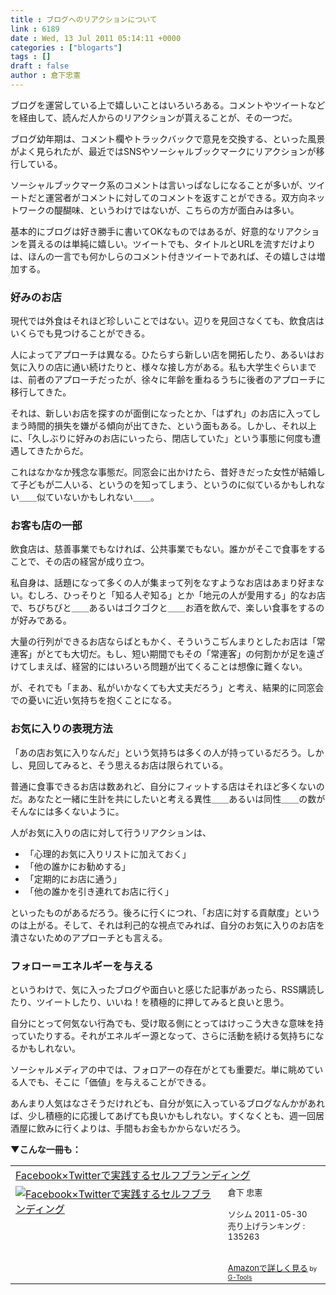 ```yaml
---
title : ブログへのリアクションについて
link : 6189
date : Wed, 13 Jul 2011 05:14:11 +0000
categories : ["blogarts"]
tags : []
draft : false
author : 倉下忠憲
---
```



ブログを運営している上で嬉しいことはいろいろある。コメントやツイートなどを経由して、読んだ人からのリアクションが貰えることが、その一つだ。

ブログ幼年期は、コメント欄やトラックバックで意見を交換する、といった風景がよく見られたが、最近ではSNSやソーシャルブックマークにリアクションが移行している。

ソーシャルブックマーク系のコメントは言いっぱなしになることが多いが、ツイートだと運営者がコメントに対してのコメントを返すことができる。双方向ネットワークの醍醐味、というわけではないが、こちらの方が面白みは多い。

基本的にブログは好き勝手に書いてOKなものではあるが、好意的なリアクションを貰えるのは単純に嬉しい。ツイートでも、タイトルとURLを流すだけよりは、ほんの一言でも何かしらのコメント付きツイートであれば、その嬉しさは増加する。

<h3>好みのお店</h3>
現代では外食はそれほど珍しいことではない。辺りを見回さなくても、飲食店はいくらでも見つけることができる。

人によってアプローチは異なる。ひたらすら新しい店を開拓したり、あるいはお気に入りの店に通い続けたりと、様々な接し方がある。私も大学生ぐらいまでは、前者のアプローチだったが、徐々に年齢を重ねるうちに後者のアプローチに移行してきた。

それは、新しいお店を探すのが面倒になったとか、「はずれ」のお店に入ってしまう時間的損失を嫌がる傾向が出てきた、という面もある。しかし、それ以上に、「久しぶりに好みのお店にいったら、閉店していた」という事態に何度も遭遇してきたからだ。

これはなかなか残念な事態だ。同窓会に出かけたら、昔好きだった女性が結婚して子どもが二人いる、というのを知ってしまう、というのに似ているかもしれない＿＿似ていないかもしれない＿＿。

<h3>お客も店の一部</h3>
飲食店は、慈善事業でもなければ、公共事業でもない。誰かがそこで食事をすることで、その店の経営が成り立つ。

私自身は、話題になって多くの人が集まって列をなすようなお店はあまり好まない。むしろ、ひっそりと「知る人ぞ知る」とか「地元の人が愛用する」的なお店で、ちびちびと＿＿あるいはゴクゴクと＿＿お酒を飲んで、楽しい食事をするのが好みである。

大量の行列ができるお店ならばともかく、そういうこぢんまりとしたお店は「常連客」がとても大切だ。もし、短い期間でもその「常連客」の何割かが足を遠ざけてしまえば、経営的にはいろいろ問題が出てくることは想像に難くない。

が、それでも「まあ、私がいかなくても大丈夫だろう」と考え、結果的に同窓会での憂いに近い気持ちを抱くことになる。

<h3>お気に入りの表現方法</h3>
「あの店お気に入りなんだ」という気持ちは多くの人が持っているだろう。しかし、見回してみると、そう思えるお店は限られている。

普通に食事できるお店は数あれど、自分にフィットする店はそれほど多くないのだ。あなたと一緒に生計を共にしたいと考える異性＿＿あるいは同性＿＿の数がそんなには多くないように。

人がお気に入りの店に対して行うリアクションは、

<ul>
	<li>「心理的お気に入りリストに加えておく」</li>
	<li>「他の誰かにお勧めする」</li>
	<li>「定期的にお店に通う」</li>
	<li>「他の誰かを引き連れてお店に行く」</li>
</ul>

といったものがあるだろう。後ろに行くにつれ、「お店に対する貢献度」というのは上がる。そして、それは利己的な視点でみれば、自分のお気に入りのお店を潰さないためのアプローチとも言える。

<h3>フォロー＝エネルギーを与える</h3>
というわけで、気に入ったブログや面白いと感じた記事があったら、RSS購読したり、ツイートしたり、いいね！を積極的に押してみると良いと思う。

自分にとって何気ない行為でも、受け取る側にとってはけっこう大きな意味を持っていたりする。それがエネルギー源となって、さらに活動を続ける気持ちになるかもしれない。

ソーシャルメディアの中では、フォロアーの存在がとても重要だ。単に眺めている人でも、そこに「価値」を与えることができる。

あんまり人気はなさそうだけれども、自分が気に入っているブログなんかがあれば、少し積極的に応援してあげても良いかもしれない。すくなくとも、週一回居酒屋に飲みに行くよりは、手間もお金もかからないだろう。

<strong>▼こんな一冊も：</strong>
<table  border="0" cellpadding="5"><tr><td colspan="2"><a href="http://www.amazon.co.jp/exec/obidos/ASIN/4883377628/goodpic-22/" target="_top">Facebook×Twitterで実践するセルフブランディング</a></td></tr><tr><td valign="top"><a href="http://www.amazon.co.jp/exec/obidos/ASIN/4883377628/goodpic-22/" target="_top"><img src="http://ecx.images-amazon.com/images/I/51P3GCPM5wL._SL160_.jpg" border="0" alt="Facebook×Twitterで実践するセルフブランディング" /></a></td><td valign="top"><font size="-1">倉下 忠憲 <br /><br />ソシム  2011-05-30<br />売り上げランキング : 135263<br /><br /><br /><a href="http://www.amazon.co.jp/exec/obidos/ASIN/4883377628/goodpic-22/" target="_top">Amazonで詳しく見る</a></font><font size="-2"> by <a href="http://www.goodpic.com/mt/aws/index.html" >G-Tools</a></font></td></tr></table>


